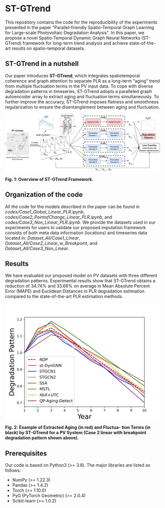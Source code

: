 # ST-GTrend
This repository contains the code for the reproducibility of the experiments presented in the paper "Parallel-friendly Spatio-Temporal Graph Learning for Large-scale Photovoltaic Degradation Analysis". 
In this paper, we propose a novel Spatio-Temporal Dynamic Graph Neural Networks (ST-GTrend) framework for long-term trend analysis and achieve state-of-the-art results on spatio-temporal datasets.


<h2 align=Left>ST-GTrend in a nutshell</h2>

Our paper introduces __ST-GTrend__, which integrates spatiotemporal coherence and graph attention to separate PLR as a long-term “aging” trend from multiple fluctuation terms in the PV input data. 
To cope with diverse degradation patterns in timeseries, ST-GTrend adopts a paralleled graph autoencoder array to extract aging and fluctuation terms simultaneously. 
To further improve the accuracy, ST-GTrend imposes
flatness and smoothness regularization to ensure the disentanglement between aging and fluctuation.

<p align="center"><img src="Framework.png"></p>

  
**Fig. 1: Overview of ST-GTrend Framework.**


## Organization of the code

All the code for the models described in the paper can be found in *codes/Case1_Global_Linear_PLR.ipynb*, *codes/Case2_PointofChange_Linear_PLR.ipynb*, and *codes/Case3_Non_Linear_PLR.ipynb*. We provide the datasets used in our experiments for users to validate our proposed imputation framework consists of both meta data information (locations) and timeseries data located in: *Dataset_All/Case1_Linear*, *Dataset_All/Case2_Linear_w_Breakpoint*, and *Dataset_All/Case3_Non_Linear*. 

## Results  
We have evaluated our proposed model on PV datasets with three different degradation patterns. Experimental results show that ST-GTrend obtains a reduction of 34.74% and 33.66% on average in Mean Absolute Percent Error (MAPE) and Euclidean Distances in PLR degradation estimation compared to the state-of-the-art PLR estimation methods. 
  
<p align="center"><img src="Case2_RDP_EDP_new.png"></p>

**Fig. 2: Example of Extracted Aging (in red) and Fluctua- tion Terms (in black) by ST-GTrend for a PV System (Case 2 linear with breakpoint degradation pattern shown above).**


## Prerequisites
Our code is based on Python3 (>= 3.8). The major libraries are listed as follows:
* NumPy (>= 1.22.3)
* Pandas (>= 1.4.2)
* Torch (>= 1.10.0)
* PyG (PyTorch Geometric) (>= 2.0.4)
* Scikit-learn (>= 1.0.2)




